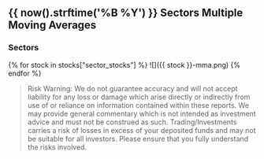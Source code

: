 ## {{ now().strftime('%B %Y') }} Sectors Multiple Moving Averages

### Sectors

{% for stock in stocks["sector_stocks"] %}
![]({{ stock }}-mma.png)
{% endfor %}

> Risk Warning: We do not guarantee accuracy and will not accept liability for any loss or damage which arise directly or indirectly from use of or reliance on information contained within these reports. We may provide general commentary which is not intended as investment advice and must not be construed as such. Trading/Investments carries a risk of losses in excess of your deposited funds and may not be suitable for all investors. Please ensure that you fully understand the risks involved.